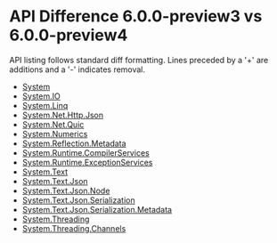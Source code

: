# API Difference 6.0.0-preview3 vs 6.0.0-preview4

API listing follows standard diff formatting. Lines preceded by a '+' are
additions and a '-' indicates removal.

* [System](6.0-preview4_System.md)
* [System.IO](6.0-preview4_System.IO.md)
* [System.Linq](6.0-preview4_System.Linq.md)
* [System.Net.Http.Json](6.0-preview4_System.Net.Http.Json.md)
* [System.Net.Quic](6.0-preview4_System.Net.Quic.md)
* [System.Numerics](6.0-preview4_System.Numerics.md)
* [System.Reflection.Metadata](6.0-preview4_System.Reflection.Metadata.md)
* [System.Runtime.CompilerServices](6.0-preview4_System.Runtime.CompilerServices.md)
* [System.Runtime.ExceptionServices](6.0-preview4_System.Runtime.ExceptionServices.md)
* [System.Text](6.0-preview4_System.Text.md)
* [System.Text.Json](6.0-preview4_System.Text.Json.md)
* [System.Text.Json.Node](6.0-preview4_System.Text.Json.Node.md)
* [System.Text.Json.Serialization](6.0-preview4_System.Text.Json.Serialization.md)
* [System.Text.Json.Serialization.Metadata](6.0-preview4_System.Text.Json.Serialization.Metadata.md)
* [System.Threading](6.0-preview4_System.Threading.md)
* [System.Threading.Channels](6.0-preview4_System.Threading.Channels.md)


